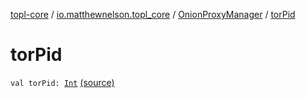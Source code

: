 [topl-core](../../index.md) / [io.matthewnelson.topl_core](../index.md) / [OnionProxyManager](index.md) / [torPid](./tor-pid.md)

# torPid

`val torPid: `[`Int`](https://kotlinlang.org/api/latest/jvm/stdlib/kotlin/-int/index.html) [(source)](https://github.com/05nelsonm/TorOnionProxyLibrary-Android/blob/master/topl-core/src/main/java/io/matthewnelson/topl_core/OnionProxyManager.kt#L989)
